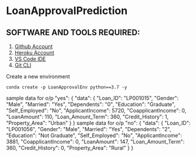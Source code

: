 # LoanApprovalPrediction

## SOFTWARE AND TOOLS REQUIRED:

1. [Github Account](https://github.com)
2. [Heroku Account](https://heroku.com)
3. [VS Code IDE](https://code.visualstudio.com/)
4. [Git CLI](https://git-scm.com/book/en/v2/Getting-Started-The-Command-Line)

Create a new environment

    conda create -p LoanApprovalEnv python==3.7 -y

sample data for o/p "yes":
{
   "data": {
      "Loan_ID": "LP001015",
      "Gender": "Male",
      "Married": "Yes",
      "Dependents": "0",
      "Education": "Graduate",
      "Self_Employed": "No",
      "ApplicantIncome": 5720,
      "CoapplicantIncome": 0,
      "LoanAmount": 110,
      "Loan_Amount_Term": 360,
      "Credit_History": 1,
      "Property_Area": "Urban"
   }
}
sample data for o/p "no":
{
   "data": {
      "Loan_ID": "LP001056",
      "Gender": "Male",
      "Married": "Yes",
      "Dependents": "2",
      "Education": "Not Graduate",
      "Self_Employed": "No",
      "ApplicantIncome": 3881,
      "CoapplicantIncome": 0,
      "LoanAmount": 147,
      "Loan_Amount_Term": 360,
      "Credit_History": 0,
      "Property_Area": "Rural"
   }
}